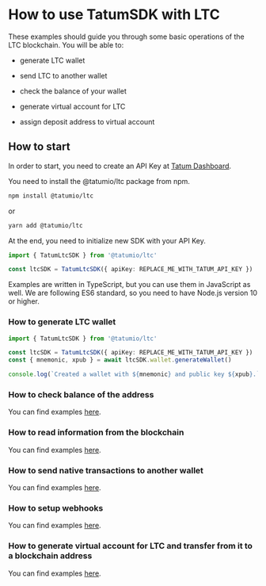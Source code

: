 # How to use TatumSDK with LTC

These examples should guide you through some basic operations of the LTC blockchain. You will be able to:

- generate LTC wallet
- send LTC to another wallet
- check the balance of your wallet

- generate virtual account for LTC
- assign deposit address to virtual account

## How to start

In order to start, you need to create an API Key at [Tatum Dashboard](https://dashboard.tatum.io).

You need to install the @tatumio/ltc package from npm.

```bash
npm install @tatumio/ltc
```

or

```bash
yarn add @tatumio/ltc
```

At the end, you need to initialize new SDK with your API Key.

```typescript
import { TatumLtcSDK } from '@tatumio/ltc'

const ltcSDK = TatumLtcSDK({ apiKey: REPLACE_ME_WITH_TATUM_API_KEY })
```

Examples are written in TypeScript, but you can use them in JavaScript as well. We are following ES6 standard, so you
need to have Node.js version 10 or higher.

### How to generate LTC wallet

```typescript
import { TatumLtcSDK } from '@tatumio/ltc'

const ltcSDK = TatumLtcSDK({ apiKey: REPLACE_ME_WITH_TATUM_API_KEY })
const { mnemonic, xpub } = await ltcSDK.wallet.generateWallet()

console.log(`Created a wallet with ${mnemonic} and public key ${xpub}.`)
```

### How to check balance of the address

You can find examples [here](./src/app/ltc.balance.example.ts).

### How to read information from the blockchain

You can find examples [here](./src/app/ltc.blockchain.example.ts).

### How to send native transactions to another wallet

You can find examples [here](./src/app/ltc.tx.example.ts).

### How to setup webhooks

You can find examples [here](./src/app/ltc.subscriptions.example.ts).

### How to generate virtual account for LTC and transfer from it to a blockchain address

You can find examples [here](./src/app/ltc.virtualAccount.example.ts).
